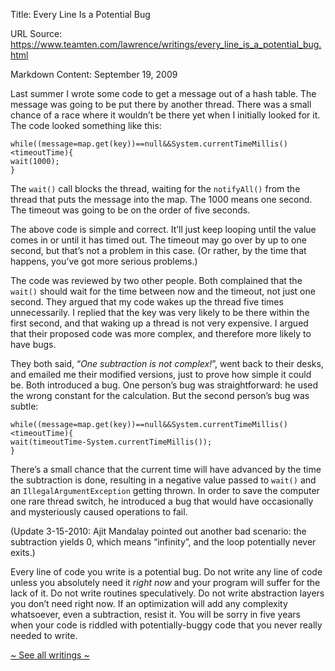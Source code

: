 Title: Every Line Is a Potential Bug

URL Source: https://www.teamten.com/lawrence/writings/every_line_is_a_potential_bug.html

Markdown Content:
September 19, 2009

Last summer I wrote some code to get a message out of a hash table. The message was going to be put there by another thread. There was a small chance of a race where it wouldn’t be there yet when I initially looked for it. The code looked something like this:

```
while((message=map.get(key))==null&&System.currentTimeMillis()<timeoutTime){
wait(1000);
}
```

The `wait()` call blocks the thread, waiting for the `notifyAll()` from the thread that puts the message into the map. The 1000 means one second. The timeout was going to be on the order of five seconds.

The above code is simple and correct. It’ll just keep looping until the value comes in or until it has timed out. The timeout may go over by up to one second, but that’s not a problem in this case. (Or rather, by the time that happens, you’ve got more serious problems.)

The code was reviewed by two other people. Both complained that the `wait()` should wait for the time between now and the timeout, not just one second. They argued that my code wakes up the thread five times unnecessarily. I replied that the key was very likely to be there within the first second, and that waking up a thread is not very expensive. I argued that their proposed code was more complex, and therefore more likely to have bugs.

They both said, “_One subtraction is not complex!_”, went back to their desks, and emailed me their modified versions, just to prove how simple it could be. Both introduced a bug. One person’s bug was straightforward: he used the wrong constant for the calculation. But the second person’s bug was subtle:

```
while((message=map.get(key))==null&&System.currentTimeMillis()<timeoutTime){
wait(timeoutTime-System.currentTimeMillis());
}
```

There’s a small chance that the current time will have advanced by the time the subtraction is done, resulting in a negative value passed to `wait()` and an `IllegalArgumentException` getting thrown. In order to save the computer one rare thread switch, he introduced a bug that would have occasionally and mysteriously caused operations to fail.

(Update 3-15-2010: Ajit Mandalay pointed out another bad scenario: the subtraction yields 0, which means “infinity”, and the loop potentially never exits.)

Every line of code you write is a potential bug. Do not write any line of code unless you absolutely need it _right now_ and your program will suffer for the lack of it. Do not write routines speculatively. Do not write abstraction layers you don’t need right now. If an optimization will add any complexity whatsoever, even a subtraction, resist it. You will be sorry in five years when your code is riddled with potentially-buggy code that you never really needed to write.

[~ See all writings ~](https://www.teamten.com/lawrence/writings/)
